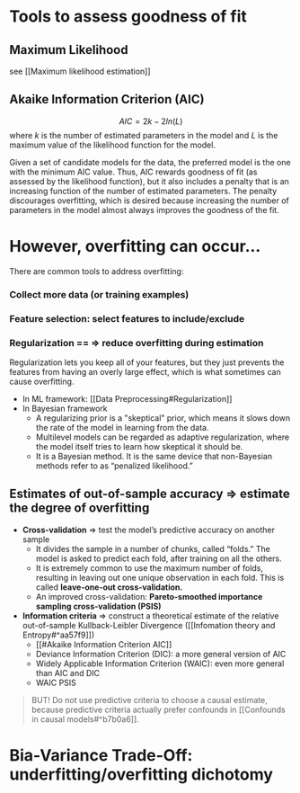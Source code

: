 # Tools to assess goodness of fit
## Maximum Likelihood
see [[Maximum likelihood estimation]]

## Akaike Information Criterion (AIC)
$$
AIC = 2k - 2ln(L)
$$
 where $k$ is the number of estimated parameters in the model and $L$ is the maximum value of the likelihood function for the model.
 
 Given a set of candidate models for the data, the preferred model is the one with the minimum AIC value. 
 Thus, AIC rewards goodness of fit (as assessed by the likelihood function), but it also includes a penalty that is an increasing function of the number of estimated parameters. The penalty discourages overfitting, which is desired because increasing the number of parameters in the model almost always improves the goodness of the fit.


# However, overfitting can occur...
There are common tools to address overfitting: 
### Collect more data (or training examples)
### Feature selection: select features to include/exclude
### Regularization == => reduce overfitting during estimation
Regularization lets you keep all of your features, but they just prevents the features from having an overly large effect, which is what sometimes can cause overfitting. 
- In ML framework: [[Data Preprocessing#Regularization]] 
- In Bayesian framework
	- A regularizing prior is a "skeptical" prior, which means it slows down the rate of the model in learning from the data.
	- Multilevel models can be regarded as adaptive regularization, where the model itself tries to learn how skeptical it should be.
	- It is a Bayesian method. It is the same device that non-Bayesian methods refer to as “penalized likelihood.”
## Estimates of out-of-sample accuracy => estimate the degree of overfitting
- **Cross-validation** => test the model’s predictive accuracy on another sample
	- It divides the sample in a number of chunks, called “folds.” The model is asked to predict each fold, after training on all the others.
	- It is extremely common to use the maximum number of folds, resulting in leaving out one unique observation in each fold. This is called **leave-one-out cross-validation.**
	- An improved cross-validation: **Pareto-smoothed importance sampling cross-validation (PSIS)**
- **Information criteria** => construct a theoretical estimate of the relative out-of-sample Kullback-Leibler Divergence ([[Infomation theory and Entropy#^aa57f9]])
	- [[#Akaike Information Criterion AIC]]
	- Deviance Information Criterion (DIC): a more general version of AIC
	- Widely Applicable Information Criterion (WAIC): even more general than AIC and DIC
	- WAIC PSIS
> BUT! Do not use predictive criteria to choose a causal estimate, because predictive criteria actually prefer confounds in [[Confounds in causal models#^b7b0a6]].

# Bia-Variance Trade-Off: underfitting/overfitting dichotomy
